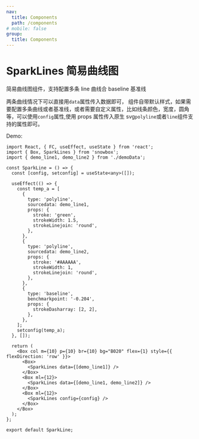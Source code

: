 ```yaml
---
nav:
  title: Components
  path: /components
# mobile: false
group:
  title: Components
---
```


# SparkLines 简易曲线图

简易曲线图组件，支持配置多条 line 曲线合 baseline 基准线

两条曲线情况下可以直接用`data`属性传入数据即可， 组件自带默认样式，如果需要配置多条曲线或者基准线，或者需要自定义属性，比如线条颜色，宽度，圆角等，可以使用`config`属性,使用 props 属性传入原生 svg`polyline`或者`line`组件支持的属性即可。

Demo:

```tsx
import React, { FC, useEffect, useState } from 'react';
import { Box, SparkLines } from 'snowbox';
import { demo_line1, demo_line2 } from './demoData';

const SparkLine = () => {
  const [config, setconfig] = useState<any>([]);

  useEffect(() => {
    const temp_a = [
      {
        type: 'polyline',
        sourcedata: demo_line1,
        props: {
          stroke: 'green',
          strokeWidth: 1.5,
          strokeLinejoin: 'round',
        },
      },
      {
        type: 'polyline',
        sourcedata: demo_line2,
        props: {
          stroke: '#AAAAAA',
          strokeWidth: 1,
          strokeLinejoin: 'round',
        },
      },
      {
        type: 'baseline',
        benchmarkpoint: '-0.204',
        props: {
          strokeDasharray: [2, 2],
        },
      },
    ];
    setconfig(temp_a);
  }, []);

  return (
    <Box col m={10} p={10} br={10} bg="B020" flex={1} style={{ flexDirection: 'row' }}>
      <Box>
        <SparkLines data={[demo_line1]} />
      </Box>
      <Box ml={12}>
        <SparkLines data={[demo_line1, demo_line2]} />
      </Box>
      <Box ml={12}>
        <SparkLines config={config} />
      </Box>
    </Box>
  );
};

export default SparkLine;
```

<API></API>
